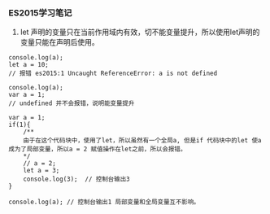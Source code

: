 ### ES2015学习笔记

1. let 声明的变量只在当前作用域内有效，切不能变量提升，所以使用let声明的变量只能在声明后使用。

```
console.log(a);
let a = 10;
// 报错 es2015:1 Uncaught ReferenceError: a is not defined

console.log(a);
var a = 1;
// undefined 并不会报错，说明能变量提升
```

```
var a = 1;
if(1){
    /**
    由于在这个代码块中，使用了let，所以虽然有一个全局a, 但是if 代码块中的let 使a成为了局部变量，所以a = 2 赋值操作在let之前，所以会报错。
    */
    // a = 2;
    let a = 3;
    console.log(3);  // 控制台输出3
}

console.log(a); // 控制台输出1 局部变量和全局变量互不影响。
```